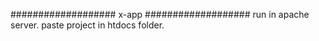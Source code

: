 ###################
x-app
###################
run in apache server.
paste project in htdocs folder.
